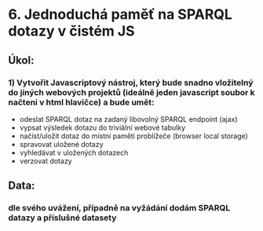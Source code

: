 # 6. Jednoduchá paměť na SPARQL dotazy v čistém JS 

## Úkol:
### 1) Vytvořit Javascriptový nástroj, který bude snadno vložitelný do jiných webových projektů (ideálně jeden javascript soubor k načtení v html hlavičce) a bude umět:
   * odeslat SPARQL dotaz na zadaný libovolný SPARQL endpoint (ajax)
   * vypsat výsledek dotazu do triviální webové tabulky
   * načíst/uložit dotaz do místní paměti problížeče (browser local storage)
   * spravovat uložené dotazy
   * vyhledávat v uložených dotazech
   * verzovat dotazy

## Data:
### dle svého uvážení, případně na vyžádání dodám SPARQL datazy a příslušné datasety